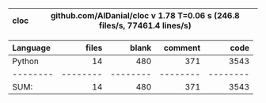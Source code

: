 cloc|github.com/AlDanial/cloc v 1.78  T=0.06 s (246.8 files/s, 77461.4 lines/s)
--- | ---

Language|files|blank|comment|code
:-------|-------:|-------:|-------:|-------:
Python|14|480|371|3543
--------|--------|--------|--------|--------
SUM:|14|480|371|3543
